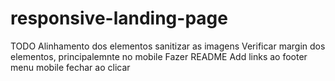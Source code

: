 # responsive-landing-page
TODO
Alinhamento dos elementos
sanitizar as imagens
Verificar margin dos elementos, principalemnte no mobile
Fazer README
Add links ao footer
menu mobile fechar ao clicar